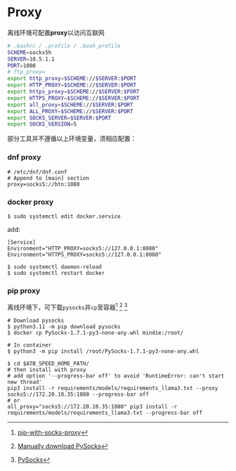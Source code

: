 # Proxy

离线环境可配置**proxy**以访问互联网
```bash
# .bashrc / .profile / .bash_profile
SCHEME=socks5h
SERVER=10.5.1.1
PORT=1080
# ftp_proxy=
export http_proxy=$SCHEME://$SERVER:$PORT
export HTTP_PROXY=$SCHEME://$SERVER:$PORT
export https_proxy=$SCHEME://$SERVER:$PORT
export HTTPS_PROXY=$SCHEME://$SERVER:$PORT
export all_proxy=$SCHEME://$SERVER:$PORT
export ALL_PROXY=$SCHEME://$SERVER:$PORT
export SOCKS_SERVER=$SERVER:$PORT
export SOCKS_VERSION=5

```

部分工具并不遵循以上环境变量，须相应配置：

### dnf proxy
```
# /etc/dnf/dnf.conf
# Append to [main] section
proxy=socks5://btn:1080

```

### docker proxy
```
$ sudo systemctl edit docker.service
```
add:
```
[Service]
Environment="HTTP_PROXY=socks5://127.0.0.1:8080"
Environment="HTTPS_PROXY=socks5://127.0.0.1:8080"

```

```
$ sudo systemctl daemon-reload
$ sudo systemctl restart docker
```
### pip proxy
离线环境下，可下载`pysocks`并`cp`至容器[^pip-with-socks-proxy] [^pysocks-dl] [^PySocks.whl]
```
# Download pysocks
$ python3.11 -m pip download pysocks
$ docker cp PySocks-1.7.1-py3-none-any.whl mindie:/root/

```

```
# In container
$ python3 -m pip install /root/PySocks-1.7.1-py3-none-any.whl

$ cd $ATB_SPEED_HOME_PATH/
# then install with proxy
# add option '--progress-bar off' to avoid 'RuntimeError: can't start new thread'
pip3 install -r requirements/models/requirements_llama3.txt --proxy socks5://172.20.10.35:1080 --progress-bar off
# or
all_proxy="socks5://172.20.10.35:1080" pip3 install -r requirements/models/requirements_llama3.txt --progress-bar off
```

[^pip-with-socks-proxy]: [pip-with-socks-proxy](https://stackoverflow.com/a/68745571)
[^pysocks-dl]: [Manually download PySocks](https://stackoverflow.com/a/79702190)
[^PySocks.whl]: [PySocks](https://pypi.org/project/PySocks/#files)

